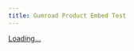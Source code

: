 ```yaml
---
title: Gumroad Product Embed Test
---
```


<script src="https://gumroad.com/js/gumroad-embed.js"></script>
<div class="gumroad-product-embed"><a href="https://gumroad.com/l/KsgFQ">Loading...</a></div>
